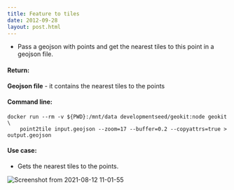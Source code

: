 ```yaml
---
title: Feature to tiles
date: 2012-09-28
layout: post.html
---
```


- Pass a geojson with points and get the nearest tiles to this point in a geojson file.

#### Return:

**Geojson file** - it contains the nearest tiles to the points

#### Command line:

```
docker run --rm -v ${PWD}:/mnt/data developmentseed/geokit:node geokit \
    point2tile input.geojson --zoom=17 --buffer=0.2 --copyattrs=true > output.geojson
```

#### Use case:

- Gets the nearest tiles to the points.

![Screenshot from 2021-08-12 11-01-55](https://user-images.githubusercontent.com/11504548/129229601-6d4c2f13-acaa-434b-8cc0-acfb6c2c2549.png)